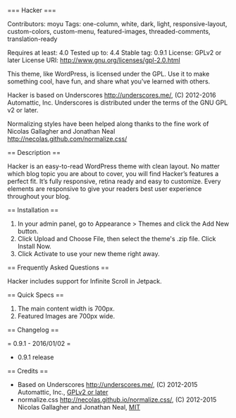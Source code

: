 === Hacker ===

Contributors: moyu
Tags: one-column, white, dark, light, responsive-layout, custom-colors, custom-menu, featured-images, threaded-comments, translation-ready

Requires at least: 4.0
Tested up to: 4.4
Stable tag: 0.9.1
License: GPLv2 or later
License URI: http://www.gnu.org/licenses/gpl-2.0.html

This theme, like WordPress, is licensed under the GPL.
Use it to make something cool, have fun, and share what you've learned with others.

Hacker is based on Underscores http://underscores.me/, (C) 2012-2016 Automattic, Inc.
Underscores is distributed under the terms of the GNU GPL v2 or later.

Normalizing styles have been helped along thanks to the fine work of
Nicolas Gallagher and Jonathan Neal http://necolas.github.com/normalize.css/

== Description ==

Hacker is an easy-to-read WordPress theme with clean layout. No matter which blog topic you are about to cover, you will find Hacker’s features a perfect fit. It’s fully responsive, retina ready and easy to customize. Every elements are responsive to give your readers best user experience throughout your blog.

== Installation ==
	
1. In your admin panel, go to Appearance > Themes and click the Add New button.
2. Click Upload and Choose File, then select the theme's .zip file. Click Install Now.
3. Click Activate to use your new theme right away.

== Frequently Asked Questions ==

Hacker includes support for Infinite Scroll in Jetpack.

== Quick Specs ==

1. The main content width is 700px.
2. Featured Images are 700px wide.

== Changelog ==

= 0.9.1 - 2016/01/02 =
* 0.9.1 release

== Credits ==

* Based on Underscores http://underscores.me/, (C) 2012-2015 Automattic, Inc., [GPLv2 or later](https://www.gnu.org/licenses/gpl-2.0.html)
* normalize.css http://necolas.github.io/normalize.css/, (C) 2012-2015 Nicolas Gallagher and Jonathan Neal, [MIT](http://opensource.org/licenses/MIT)
